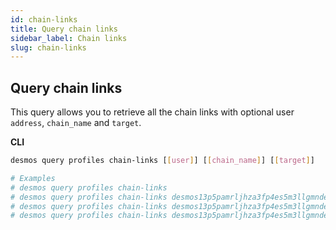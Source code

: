 ```yaml
---
id: chain-links
title: Query chain links
sidebar_label: Chain links
slug: chain-links
---
```


## Query chain links
This query allows you to retrieve all the chain links with optional user `address`, `chain_name` and `target`.

**CLI**
```bash
desmos query profiles chain-links [[user]] [[chain_name]] [[target]]

# Examples
# desmos query profiles chain-links
# desmos query profiles chain-links desmos13p5pamrljhza3fp4es5m3llgmnde5fzcpq6nud
# desmos query profiles chain-links desmos13p5pamrljhza3fp4es5m3llgmnde5fzcpq6nud "cosmos"
# desmos query profiles chain-links desmos13p5pamrljhza3fp4es5m3llgmnde5fzcpq6nud "cosmos" cosmos19s242dxhxgzlsdmfjjg38jgfwhxca7569g84sw
```